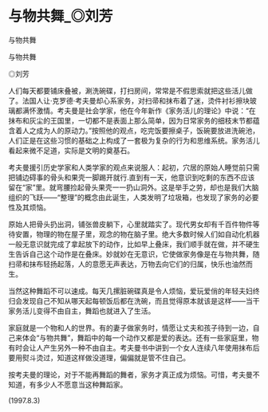 # 与物共舞_◎刘芳

与物共舞

与物共舞

◎刘芳

人们每天都要铺床叠被，涮洗碗碟，打扫房间，常常是不假思索就把这些活儿做了。法国人让·克罗德·考夫曼却心系家务，对扫帚和抹布着了迷，烫件衬衫擦块玻璃都满怀激情。考夫曼是社会学家，他在今年新作《家务活儿的理论》中说：“在抹布和灰尘的王国里，一切都不是表面上那么简单，因为日常家务的细枝末节都蕴含着人之成为人的原动力。”按照他的观点，吃完饭要擦桌子，饭碗要放进洗碗池，人们正是在这些习惯的基础之上构成了一套极为复杂的行为和思维系统。家务活儿看起来微不足道，实际是文明的奠基石。

考夫曼援引历史学家和人类学家的观点来说服人：起初，穴居的原始人睡觉前只需把铺边碍事的骨头和果壳一脚踢开就行.直到有一天，他意识到吃剩的东西不应该留在“家”里。就弯腰捡起骨头果壳一一扔山洞外。这是举手之劳，却也是我们大脑组织的飞跃——“整理”的概念由此诞生，人类发明了垃圾箱，也发现了家务的必要性及其烦恼。

原始人把骨头扔出洞，铺张兽皮躺下，心里就踏实了。现代男女却有千百件物件等待安置，物理的物在屋子里，观念的物在脑子里。绝大多数时候人们如自动化机器一般无意识就完成了拿起放下的动作，比如早上叠床，我们顺手就在做，并不硬生生告诉自己这个动作是在叠床。妙就妙在无意识，它使做家务像是在与物共舞，随扫帚和抹布轻扬起落，人的意愿无声表达，万物去向它们的归属，快乐也油然而生。

当然这种舞蹈不可以速成。每天几摞脏碗碟真是令人烦恼，爱玩爱俏的年轻夫妇终归会发现自己不知从哪天起每顿饭后都在洗碗，而且觉得原本就该是这样——当干家务活儿变得不由自主，舞蹈也就进入了生活。

家庭就是一个物和人的世界。有的妻子做家务时，情愿让丈夫和孩子待到一边，自己来体会“与物共舞”，舞蹈中的每一个动作又都是爱的表达。还有一些家庭里，物有时会让人产生另外一种不由自主。考夫曼书中讲到一个女人连续八年使用抹布后要用熨斗烫过，知道这样做没道理，偏偏就是管不住自己。

按考夫曼的理论，对于不能再舞蹈的舞者，家务才真正成为烦恼。可惜，考夫曼不知道，有多少人不愿意当这种舞蹈家。

(1997.8.3)